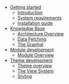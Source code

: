 <!-- docs/_sidebar.md -->

* [Getting started](/)
    * [Introduction](/getting-started/Introduction.md)
    * [System requirements](/getting-started/system-requirements.md)
    * [Installation guide](/getting-started/installation-guide.md)
* [Knowledge Base](/knowledge-base/architecture-overview.md)
    * [Architecture Overview](/knowledge-base/architecture-overview.md)
    * [Data Fetching](/knowledge-base/data-fetching.md)
    * [The Graphql](/knowledge-base/graphql.md)
* [Module development](/module/module-overview.md)
    * [Module Overview](/module/module-overview.md)
* [Theme development]()
    * [Theme overview](/theme/theme-overview.md)
    * [The View System](/theme/view-system.md)
    * [Styling](/theme/styling.md)
